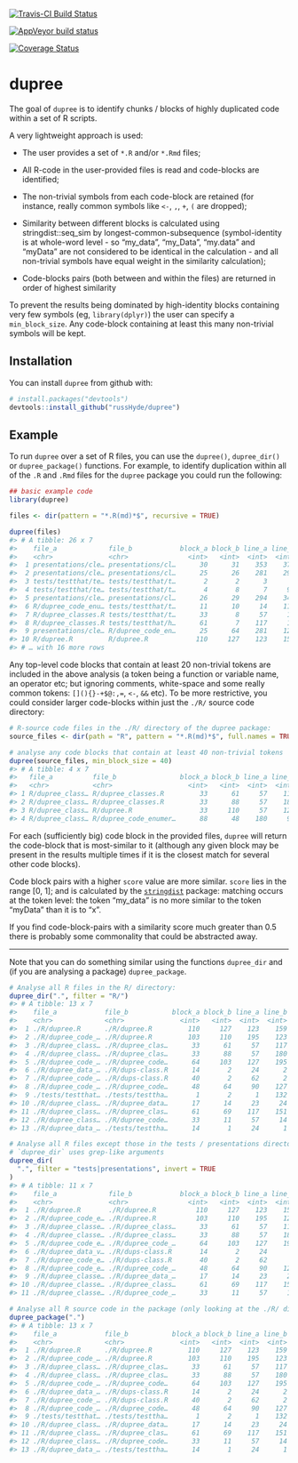 
<!-- README.md is generated from README.Rmd. Please edit the latter -->

<!-- badges: start -->

[![Travis-CI Build
Status](https://travis-ci.org/russHyde/dupree.svg?branch=master)](https://travis-ci.org/russHyde/dupree)

[![AppVeyor build
status](https://ci.appveyor.com/api/projects/status/github/russHyde/dupree?branch=master&svg=true)](https://ci.appveyor.com/project/russHyde/dupree)

[![Coverage
Status](https://img.shields.io/codecov/c/github/russHyde/dupree/master.svg)](https://codecov.io/github/russHyde/dupree?branch=master)

<!-- badges: end -->

# dupree

The goal of `dupree` is to identify chunks / blocks of highly duplicated
code within a set of R scripts.

A very lightweight approach is used:

  - The user provides a set of `*.R` and/or `*.Rmd` files;

  - All R-code in the user-provided files is read and code-blocks are
    identified;

  - The non-trivial symbols from each code-block are retained (for
    instance, really common symbols like `<-`, `,`, `+`, `(` are
    dropped);

  - Similarity between different blocks is calculated using
    stringdist::seq\_sim by longest-common-subsequence (symbol-identity
    is at whole-word level - so “my\_data”, “my\_Data”, “my.data” and
    “myData” are not considered to be identical in the calculation -
    and all non-trivial symbols have equal weight in the similarity
    calculation);

  - Code-blocks pairs (both between and within the files) are returned
    in order of highest similarity

To prevent the results being dominated by high-identity blocks
containing very few symbols (eg, `library(dplyr)`) the user can specify
a `min_block_size`. Any code-block containing at least this many
non-trivial symbols will be kept.

## Installation

You can install `dupree` from github with:

``` r
# install.packages("devtools")
devtools::install_github("russHyde/dupree")
```

## Example

To run `dupree` over a set of R files, you can use the `dupree()`,
`dupree_dir()` or `dupree_package()` functions. For example, to identify
duplication within all of the `.R` and `.Rmd` files for the `dupree`
package you could run the following:

``` r
## basic example code
library(dupree)

files <- dir(pattern = "*.R(md)*$", recursive = TRUE)

dupree(files)
#> # A tibble: 26 x 7
#>    file_a             file_b            block_a block_b line_a line_b score
#>    <chr>              <chr>               <int>   <int>  <int>  <int> <dbl>
#>  1 presentations/cle… presentations/cl…      30      31    353    371 0.930
#>  2 presentations/cle… presentations/cl…      25      26    281    294 0.4  
#>  3 tests/testthat/te… tests/testthat/t…       2       2      3      3 0.385
#>  4 tests/testthat/te… tests/testthat/t…       4       8      7     94 0.36 
#>  5 presentations/cle… presentations/cl…      26      29    294    343 0.321
#>  6 R/dupree_code_enu… tests/testthat/t…      11      10     14    118 0.308
#>  7 R/dupree_classes.R tests/testthat/t…      33       8     57     13 0.296
#>  8 R/dupree_classes.R tests/testthat/h…      61       7    117     14 0.256
#>  9 presentations/cle… R/dupree_code_en…      25      64    281    127 0.227
#> 10 R/dupree.R         R/dupree.R            110     127    123    159 0.225
#> # … with 16 more rows
```

Any top-level code blocks that contain at least 20 non-trivial tokens
are included in the above analysis (a token being a function or variable
name, an operator etc; but ignoring comments, white-space and some
really common tokens: `[](){}-+$@:,=`, `<-`, `&&` etc). To be more
restrictive, you could consider larger code-blocks within just the
`./R/` source code directory:

``` r
# R-source code files in the ./R/ directory of the dupree package:
source_files <- dir(path = "R", pattern = "*.R(md)*$", full.names = TRUE)

# analyse any code blocks that contain at least 40 non-trivial tokens
dupree(source_files, min_block_size = 40)
#> # A tibble: 4 x 7
#>   file_a          file_b                block_a block_b line_a line_b score
#>   <chr>           <chr>                   <int>   <int>  <int>  <int> <dbl>
#> 1 R/dupree_class… R/dupree_classes.R         33      61     57    117 0.218
#> 2 R/dupree_class… R/dupree_classes.R         33      88     57    180 0.215
#> 3 R/dupree_class… R/dupree.R                 33     110     57    123 0.159
#> 4 R/dupree_class… R/dupree_code_enumer…      88      48    180     90 0.111
```

For each (sufficiently big) code block in the provided files, `dupree`
will return the code-block that is most-similar to it (although any
given block may be present in the results multiple times if it is the
closest match for several other code blocks).

Code block pairs with a higher `score` value are more similar. `score`
lies in the range \[0, 1\]; and is calculated by the
[`stringdist`](https://github.com/markvanderloo/stringdist) package:
matching occurs at the token level: the token “my\_data” is no more
similar to the token “myData” than it is to “x”.

If you find code-block-pairs with a similarity score much greater than
0.5 there is probably some commonality that could be abstracted away.

-----

Note that you can do something similar using the functions `dupree_dir`
and (if you are analysing a package) `dupree_package`.

``` r
# Analyse all R files in the R/ directory:
dupree_dir(".", filter = "R/")
#> # A tibble: 13 x 7
#>    file_a            file_b           block_a block_b line_a line_b   score
#>    <chr>             <chr>              <int>   <int>  <int>  <int>   <dbl>
#>  1 ./R/dupree.R      ./R/dupree.R         110     127    123    159 0.225  
#>  2 ./R/dupree_code_… ./R/dupree.R         103     110    195    123 0.222  
#>  3 ./R/dupree_class… ./R/dupree_clas…      33      61     57    117 0.218  
#>  4 ./R/dupree_class… ./R/dupree_clas…      33      88     57    180 0.215  
#>  5 ./R/dupree_code_… ./R/dupree_code…      64     103    127    195 0.213  
#>  6 ./R/dupree_data_… ./R/dups-class.R      14       2     24      2 0.208  
#>  7 ./R/dupree_code_… ./R/dups-class.R      40       2     62      2 0.190  
#>  8 ./R/dupree_code_… ./R/dupree_code…      48      64     90    127 0.176  
#>  9 ./tests/testthat… ./tests/testtha…       1       2      1    132 0.172  
#> 10 ./R/dupree_class… ./R/dupree_data…      17      14     23     24 0.163  
#> 11 ./R/dupree_class… ./R/dupree_clas…      61      69    117    151 0.156  
#> 12 ./R/dupree_class… ./R/dupree_code…      33      11     57     14 0.141  
#> 13 ./R/dupree_data_… ./tests/testtha…      14       1     24      1 0.00308
```

``` r
# Analyse all R files except those in the tests / presentations directories:
# `dupree_dir` uses grep-like arguments
dupree_dir(
  ".", filter = "tests|presentations", invert = TRUE
)
#> # A tibble: 11 x 7
#>    file_a             file_b            block_a block_b line_a line_b score
#>    <chr>              <chr>               <int>   <int>  <int>  <int> <dbl>
#>  1 ./R/dupree.R       ./R/dupree.R          110     127    123    159 0.225
#>  2 ./R/dupree_code_e… ./R/dupree.R          103     110    195    123 0.222
#>  3 ./R/dupree_classe… ./R/dupree_class…      33      61     57    117 0.218
#>  4 ./R/dupree_classe… ./R/dupree_class…      33      88     57    180 0.215
#>  5 ./R/dupree_code_e… ./R/dupree_code_…      64     103    127    195 0.213
#>  6 ./R/dupree_data_v… ./R/dups-class.R       14       2     24      2 0.208
#>  7 ./R/dupree_code_e… ./R/dups-class.R       40       2     62      2 0.190
#>  8 ./R/dupree_code_e… ./R/dupree_code_…      48      64     90    127 0.176
#>  9 ./R/dupree_classe… ./R/dupree_data_…      17      14     23     24 0.163
#> 10 ./R/dupree_classe… ./R/dupree_class…      61      69    117    151 0.156
#> 11 ./R/dupree_classe… ./R/dupree_code_…      33      11     57     14 0.141
```

``` r
# Analyse all R source code in the package (only looking at the ./R/ directory)
dupree_package(".")
#> # A tibble: 13 x 7
#>    file_a            file_b           block_a block_b line_a line_b   score
#>    <chr>             <chr>              <int>   <int>  <int>  <int>   <dbl>
#>  1 ./R/dupree.R      ./R/dupree.R         110     127    123    159 0.225  
#>  2 ./R/dupree_code_… ./R/dupree.R         103     110    195    123 0.222  
#>  3 ./R/dupree_class… ./R/dupree_clas…      33      61     57    117 0.218  
#>  4 ./R/dupree_class… ./R/dupree_clas…      33      88     57    180 0.215  
#>  5 ./R/dupree_code_… ./R/dupree_code…      64     103    127    195 0.213  
#>  6 ./R/dupree_data_… ./R/dups-class.R      14       2     24      2 0.208  
#>  7 ./R/dupree_code_… ./R/dups-class.R      40       2     62      2 0.190  
#>  8 ./R/dupree_code_… ./R/dupree_code…      48      64     90    127 0.176  
#>  9 ./tests/testthat… ./tests/testtha…       1       2      1    132 0.172  
#> 10 ./R/dupree_class… ./R/dupree_data…      17      14     23     24 0.163  
#> 11 ./R/dupree_class… ./R/dupree_clas…      61      69    117    151 0.156  
#> 12 ./R/dupree_class… ./R/dupree_code…      33      11     57     14 0.141  
#> 13 ./R/dupree_data_… ./tests/testtha…      14       1     24      1 0.00308
```
